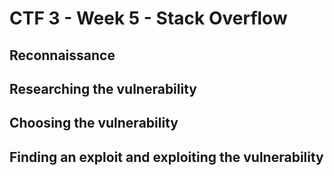 # CTF 3 - Week 5 - Stack Overflow

## Reconnaissance

## Researching the vulnerability

## Choosing the vulnerability

## Finding an exploit and exploiting the vulnerability
